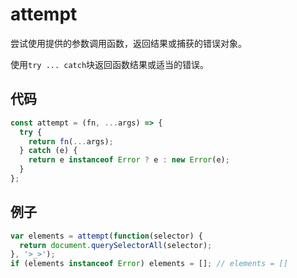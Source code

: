 # attempt

尝试使用提供的参数调用函数，返回结果或捕获的错误对象。

使用`try ... catch`块返回函数结果或适当的错误。

## 代码

```js
const attempt = (fn, ...args) => {
  try {
    return fn(...args);
  } catch (e) {
    return e instanceof Error ? e : new Error(e);
  }
};
```

## 例子

```js
var elements = attempt(function(selector) {
  return document.querySelectorAll(selector);
}, '>_>');
if (elements instanceof Error) elements = []; // elements = []
```
